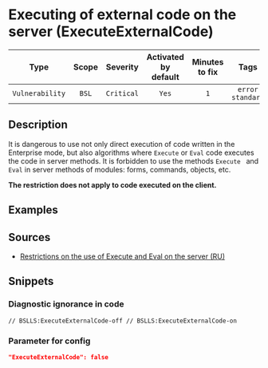 # Executing of external code on the server (ExecuteExternalCode)

Type | Scope | Severity | Activated<br>by default | Minutes<br>to fix | Tags
:-: | :-: | :-: | :-: | :-: | :-:
`Vulnerability` | `BSL` | `Critical` | `Yes` | `1` | `error`<br>`standard`

<!-- Блоки выше заполняются автоматически, не трогать -->

## Description

<!-- Описание диагностики заполняется вручную. Необходимо понятным языком описать смысл и схему работу -->

It is dangerous to use not only direct execution of code written in the Enterprise mode, but also algorithms where `Execute` or `Eval` code executes the code in server methods.
It is forbidden to use the methods `Execute ` and `Eval` in server methods of modules: forms, commands, objects, etc.

**The restriction does not apply to code executed on the client.**

## Examples

<!-- В данном разделе приводятся примеры, на которые диагностика срабатывает, а также можно привести пример, как можно исправить ситуацию -->

## Sources

<!-- Необходимо указывать ссылки на все источники, из которых почерпнута информация для создания диагностики -->

- [Restrictions on the use of Execute and Eval on the server (RU)](https://its.1c.ru/db/v8std#content:770:hdoc)

## Snippets

<!-- Блоки ниже заполняются автоматически, не трогать -->

### Diagnostic ignorance in code

```bsl
// BSLLS:ExecuteExternalCode-off // BSLLS:ExecuteExternalCode-on
```

### Parameter for config

```json
"ExecuteExternalCode": false
```
